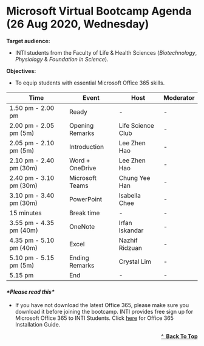 # Microsoft Virtual Bootcamp Agenda (26 Aug 2020, Wednesday)

**Target audience:** 
- INTI students from the Faculty of Life & Health Sciences (*Biotechnology*, *Physiology* & *Foundation in Science*).

**Objectives:** 
- To equip students with essential Microsoft Office 365 skills.

| Time                    | Event           | Host              | Moderator |
| ----------------------- | --------------- | ----------------- | --------- |
| 1.50 pm - 2.00 pm       | Ready           | -                 | -         |
| 2.00 pm - 2.05 pm (5m)  | Opening Remarks | Life Science Club | -         |
| 2.05 pm - 2.10 pm (5m)  | Introduction    | Lee Zhen Hao      | -         |
| 2.10 pm - 2.40 pm (30m) | Word + OneDrive | Lee Zhen Hao      | -         |
| 2.40 pm - 3.10 pm (30m) | Microsoft Teams | Chung Yee Han     | -         |
| 3.10 pm - 3.40 pm (30m) | PowerPoint      | Isabella Chee     | -         |
| 15 minutes              | Break time      | -                 | -         |
| 3.55 pm - 4.35 pm (40m) | OneNote         | Irfan Iskandar    | -         |
| 4.35 pm - 5.10 pm (40m) | Excel           | Nazhif Ridzuan    | -         |
| 5.10 pm - 5.15 pm (5m)  | Ending Remarks  | Crystal Lim       | -         |
| 5.15 pm                 | End             | -                 | -         |

<h4><em>*Please read this*</em></h4>

- If you have not download the latest Office 365, please make sure you download it before joining the bootcamp. 
INTI provides free sign up for Microsoft Office 365 to INTI Students. Click [here](https://github.com/cyeehan/microsoft-resources) for Office 365 Installation Guide.

<div align="right">
    <b><a href="#microsoft-virtual-bootcamp-agenda-19-aug-2020-wednesday">^&nbsp Back To Top</a></b>
</div>
